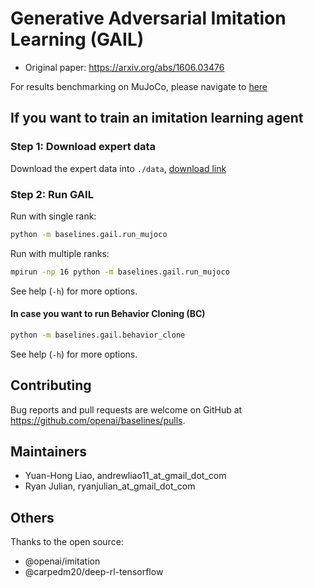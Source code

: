 # Generative Adversarial Imitation Learning (GAIL)

- Original paper: https://arxiv.org/abs/1606.03476

For results benchmarking on MuJoCo, please navigate to [here](result/gail-result.md)

## If you want to train an imitation learning agent

### Step 1: Download expert data

Download the expert data into `./data`, [download link](https://drive.google.com/drive/folders/1h3H4AY_ZBx08hz-Ct0Nxxus-V1melu1U?usp=sharing)

### Step 2: Run GAIL

Run with single rank:

```bash
python -m baselines.gail.run_mujoco
```

Run with multiple ranks:

```bash
mpirun -np 16 python -m baselines.gail.run_mujoco
```

See help (`-h`) for more options.

#### In case you want to run Behavior Cloning (BC)

```bash
python -m baselines.gail.behavior_clone
```

See help (`-h`) for more options.


## Contributing

Bug reports and pull requests are welcome on GitHub at https://github.com/openai/baselines/pulls.

## Maintainers

- Yuan-Hong Liao, andrewliao11_at_gmail_dot_com
- Ryan Julian, ryanjulian_at_gmail_dot_com

## Others

Thanks to the open source:

- @openai/imitation
- @carpedm20/deep-rl-tensorflow
